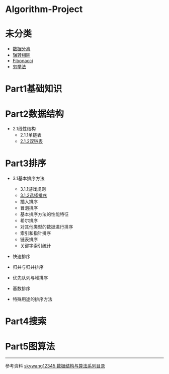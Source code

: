 Algorithm-Project
=================

# 未分类
  - [数据分离](doc/temp/temp.md#数据分离)
  - [辗转相除](doc/temp/temp.md#辗转相除)
  - [Fibonacci](doc/temp/temp.md#Fibonacci)
  - [穷举法](doc/temp/temp.md#穷举法)

# Part1基础知识
# Part2数据结构

- 2.1线性结构
  - 2.1.1单链表
  - [2.1.2双链表](doc/data_structure/2.1.2.md)

# Part3排序

- 3.1基本排序方法
  - 3.1.1游戏规则
  - [3.1.2选择排序](doc/sort/3.1.2.md)
  - 插入排序
  - 冒泡排序
  - 基本排序方法的性能特征
  - 希尔排序  
  - 对其他类型的数据进行排序
  - 索引和指针排序
  - 链表排序
  - 关键字索引统计

- 快速排序
- 归并与归并排序
- 优先队列与堆排序
- 基数排序
- 特殊用途的排序方法

  
# Part4搜索
# Part5图算法

-----------------

参考资料
[skywang12345 数据结构与算法系列目录](http://www.cnblogs.com/skywang12345/p/3603935.html)


